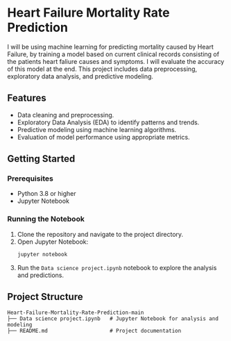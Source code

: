 # Heart Failure Mortality Rate Prediction

I will be using machine learning for predicting mortality caused by Heart Failure, by training a model based on current clinical records consisting of the patients heart faliure causes and symptoms. I will evaluate the accuracy of this model at the end. This project includes data preprocessing, exploratory data analysis, and predictive modeling.

## Features
- Data cleaning and preprocessing.
- Exploratory Data Analysis (EDA) to identify patterns and trends.
- Predictive modeling using machine learning algorithms.
- Evaluation of model performance using appropriate metrics.

## Getting Started

### Prerequisites
- Python 3.8 or higher
- Jupyter Notebook

### Running the Notebook
1. Clone the repository and navigate to the project directory.
2. Open Jupyter Notebook:
   ```bash
   jupyter notebook
   ```
3. Run the `Data science project.ipynb` notebook to explore the analysis and predictions.

## Project Structure
```
Heart-Failure-Mortality-Rate-Prediction-main
├── Data science project.ipynb   # Jupyter Notebook for analysis and modeling
├── README.md                    # Project documentation
```
